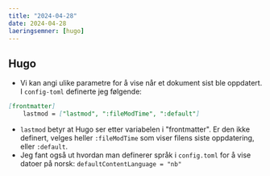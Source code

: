 ```yaml
---
title: "2024-04-28"
date: 2024-04-28
laeringsemner: [hugo]
---
```


## Hugo
* Vi kan angi ulike parametre for å vise når et dokument sist ble oppdatert. I `config-toml` definerte jeg følgende: 
```md
[frontmatter]
    lastmod = ["lastmod", ":fileModTime", ":default"]
```
* `lastmod` betyr at Hugo ser etter variabelen i "frontmatter". Er den ikke definert, velges heller `:fileModTime` som viser filens siste oppdatering, eller `:default`.
* Jeg fant også ut hvordan man definerer språk i `config.toml` for å vise datoer på norsk: `defaultContentLanguage = "nb"`
